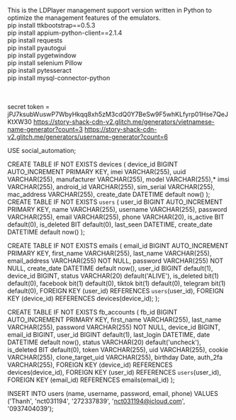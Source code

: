 This is the LDPlayer management support version written in Python to optimize the management features of the emulators.<br>
pip install ttkbootstrap==0.5.3<br>
pip install appium-python-client==2.1.4<br>
pip install requests<br>
pip install pyautogui<br>
pip install pygetwindow<br>
pip install selenium Pillow<br>
pip install pytesseract<br>
pip install mysql-connector-python<br><br><br>

secret token = jPJ7ksubWuswP7WbyHkqq8xh5zM3cdQ0Y7BeSw9F5whKLfyrp01Hse7QeJKtXW30
https://story-shack-cdn-v2.glitch.me/generators/vietnamese-name-generator?count=3
https://story-shack-cdn-v2.glitch.me/generators/username-generator?count=6

USE social_automation;

CREATE TABLE IF NOT EXISTS devices (
    device_id BIGINT AUTO_INCREMENT PRIMARY KEY,
    imei VARCHAR(255),
    uuid VARCHAR(255),
    manufacturer VARCHAR(255),
    model VARCHAR(255),*
    imsi VARCHAR(255),
    android_id VARCHAR(255),
    sim_serial VARCHAR(255),
    mac_address VARCHAR(255),
    create_date DATETIME default now()
);
CREATE TABLE IF NOT EXISTS `users` (
    user_id BIGINT AUTO_INCREMENT PRIMARY KEY,
    name VARCHAR(255),
    username VARCHAR(255),
    password VARCHAR(255), 
    email VARCHAR(255),
    phone VARCHAR(20),
    is_active BIT default(0),
    is_deleted BIT default(0),
    last_seen DATETIME,
    create_date DATETIME default now()
);

CREATE TABLE IF NOT EXISTS emails (
    email_id BIGINT AUTO_INCREMENT PRIMARY KEY,
    first_name VARCHAR(255),
    last_name VARCHAR(255),
    email_address VARCHAR(255) NOT NULL,
    password VARCHAR(255) NOT NULL,
    create_date DATETIME default now(),
    user_id BIGINT default(1),
	device_id BIGINT,
	status VARCHAR(20) default('ALIVE'),
	is_deleted bit(1) default(0),
	facebook bit(1) default(0),
	tiktok bit(1) default(0),
	telegram bit(1) default(0),
    FOREIGN KEY (user_id) REFERENCES `users`(user_id),
	FOREIGN KEY (device_id) REFERENCES devices(device_id);
);


CREATE TABLE IF NOT EXISTS fb_accounts (
    fb_id BIGINT AUTO_INCREMENT PRIMARY KEY,
    first_name VARCHAR(255),
    last_name VARCHAR(255),
    password VARCHAR(255) NOT NULL,
    device_id BIGINT,
    email_id BIGINT,
    user_id BIGINT default(1),
    last_login DATETIME,
    date DATETIME default now(),
    status VARCHAR(20) default('uncheck'),
    is_deleted BIT default(0),
    token VARCHAR(255),
    uid VARCHAR(255),
    cookie VARCHAR(255),
    clone_target_uid VARCHAR(255),
	birthday Date,
	auth_2fa VARCHAR(255),
    FOREIGN KEY (device_id) REFERENCES devices(device_id),
    FOREIGN KEY (user_id) REFERENCES `users`(user_id),
    FOREIGN KEY (email_id) REFERENCES emails(email_id)
);

INSERT INTO users (name, username, password, email, phone) VALUES ('Thanh', 'nct031194', '272337839', 'nct031194@icloud.com', '0937404039');